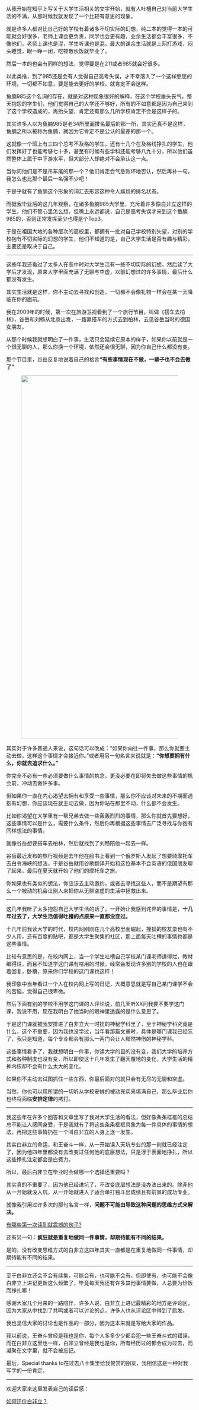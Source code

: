 <p>从我开始在知乎上写关于大学生活相关的文字开始，就有人吐槽自己对当前大学生活的不满，从那时候我就发现了一个比较有意思的现象。</p><p>就是许多人都对比自己好的学校有着诸多不切实际的幻想，纯二本的觉得一本的可能就会好很多，老师上课会更负责，同学也会更有趣，业余生活都会丰富很多，不像他们，老师上课也是混，学生听课也是混，最大的课余生活就是上网打游戏，闷头睡觉，眼一睁一闭，吃顿散伙饭就毕业了。</p><p>然后一本的也会有同样的想法，觉得要是在211或者985就会好很多。</p><p>以此类推，到了985还是会有人觉得自己高考失误，才不幸落入了一个这样憋屈的环境，一切都不如意，要是能去更好的学校，就肯定不会这样。</p><p>鱼腩985这个名词的存在，就是对这种现象很好的解释，在这个学校垂头丧气，整天抱怨的学生们，他们觉得自己的大学还不够好，所有的不如意都是因为自己来到了这个学校造成的，再抬头望，肯定还有那么几所学校肯定不会是这样子的。</p><p>其实许多人以为鱼腩985是老34所里面排名最后的那一所，其实还真不是这样，鱼腩之所以被称为鱼腩，就因为它肯定不是公认的最差的那一个。</p><p>这就像一个班上有三四个总考不及格的学生，还有十几个在及格线挣扎的学生，他们发挥好了也能考够七十多，甚至有时候有些学科还能考够八九十分，所以他们虽然整体上属于中下游水平，但大部分人却绝对不会承认这一点。</p><p>当你问他们是不是吊车尾的那一个？他们肯定会气急败坏地否认，然后再补一句，我怎么也比那个最后一名强不少吧！</p><p>于是乎就有了鱼腩这个形象的词汇去形容这种令人尴尬的排名状态。</p><p>而据我毕业后的这几年观察，在诸多鱼腩985大学里，充斥着许多像白非立这样的学生，他们不管心里怎么想，但嘴上永远都说，自己是高考失误才来到这个鱼腩985的，否则正常发挥至少也得是个Top3。</p><p>于是在祖国大地的各种层次的高校里，都拥有一批对自己学校特别失望，对别的学校抱有不切实际的幻想的学生，他们不知道的是，自己大学生活是否有趣与精彩，主要还是取决于自己。</p><hr/><p>这些年我还看过了太多人在高中时对大学生活有一些不切实际的幻想，然后读了大学后才发现，原来大学里面充满了无聊与空虚，以前幻想过的许多事情，最后什么都没有发生。</p><p>其实生活就是这样，你不主动去寻找和创造，一切都不会像礼物一样会在某一天降临在你的面前。</p><p>我在2009年的时候，第一次在旅游卫视看到了一个旅行节目，叫做《搭车去柏林》，谷岳和刘畅从北京出发，一路靠搭车的方式去到柏林，去见谷岳当时的德国女朋友。</p><p>从那个时候我就想明白了一件事，生活只会延续它原本的样子，如果你以前就是一个很无聊的人，那么你换一个环境，依然还会很无聊，因为你自己什么都没有变。</p><p>那个节目里，谷岳反复地说着自己的格言<b>“有些事情现在不做，一辈子也不会去做了”</b></p><figure data-size="normal"><img src="https://pic4.zhimg.com/v2-4ad2e042eaef57f0cefca08d4fb00403_b.jpg" data-rawwidth="980" data-rawheight="250" data-size="normal" data-caption="" class="origin_image zh-lightbox-thumb" width="980" data-original="https://pic4.zhimg.com/v2-4ad2e042eaef57f0cefca08d4fb00403_r.jpg"/></figure><p>其实对于许多普通人来说，这句话可以改成：“如果你向往一件事，那么你就要主动去做，这样这个事情才会接近你。”或者用另一句名言来说就是：<b>“你想要拥有什么，你就去追求什么。”</b></p><p>你完全不必有一些必须要做什么事情的执念，更没必要在即将失去做这些事情的机会前，冲动去做许多事。</p><p>但如果你一直在内心渴望去拥有和享受一些事情，那么你不应该对未来的不期而遇抱有幻想，你应该现在就主动去做，因为你站在那里不动，什么都不会发生。</p><p>比如你渴望在大学里有一帮兄弟去做一些轰轰烈烈的事情，那么你就首先要想好，这些事情可以是什么，需要什么条件，然后你再根据这些事情去广泛寻找与你抱有同样想法的事情。</p><p>就像谷岳想要搭车去柏林，然后就找到了刘畅陪他一起去一样。</p><p>谷岳最近发布的旅行视频是去年他在脸书上看到一个俄罗斯人发起了想要骑摩托车去白令海峡的想法，于是谷岳就用谷歌翻译开始和这位基本不会英语的俄国朋友聊了起来，最后在夏天就开始了他们的摩托车之旅。</p><p>你如果也有类似的想法，你应该去主动邀约，或者去寻找这些人，而不是期望有那么一个被动的机会让别人来把你从无聊空虚的生活中拯救出来。</p><hr/><p>这几年我听了太多抱怨自己大学生活的话了，一开始让我感到诧异的事情是，<b>十几年过去了，大学生活值得吐槽的点原来一直都没变过。</b></p><p>十几年前我读大学的时代，校内网刚刚在几个高校里面崛起，搜狐的校友录也有不少人用，还有百度的贴吧，都是大学生聚集的社区，那上面每天吐槽的事情也都是这些事情。</p><p>比较有意思的是，在校内网上，当一个学生吐槽自己学校某门课老师讲得烂，教材编得烂，而且不知道学这门课有啥用的时候，经常会发现许多别的学校的人也在跟着回复，卧槽，原来你们学校的这门课也这样！</p><p>我印象中当年看过一个人在校内网上写的日记，大概意思就是写自己某门课学不会的苦恼，觉得自己很卑微。</p><p>然后下面有别的学校不用学这门课的人评论说，前几天听XX问我要不要学这门课，我说不用，现在我明白了她当时的眼神里透露的是什么意思了。</p><p>于是这门课就被我安排进了白非立大一时挂的神秘学科里了，至于神秘学科究竟是什么，这个不重要，因为我也没学过，当年看那篇文章时，具体是哪门课我已经忘了，我只是知道，每个专业都会有那么一两门会让人黯然神伤的神秘学科。</p><p>这些事情看多了，我就想明白一件事，你读大学的目的没有变，我们大学的培养方式和各种制度也没有变，所以即使这十几年发生了翻天覆地的变化，大学生活的精神内核却不会有什么太大的变化。</p><p>如果你不主动去试图抓住一些东西，你最后面对的就只会有无尽的无聊和空虚。</p><p>当然，你也可以用所谓的一切听从学校安排的被动充实来填满自己，那么毕业后你也终将面临<b>安排定律</b>的拷打。</p><hr/><p>我这些年在许多个回答和文章里写了我对大学生活的看法，但好像条条框框的总结总不能让人感同身受，于是我就有了将这些条条框框具象为每一件具体的事情的想法，再把这些事情扔在一个叫白非立的人身上逐一发生。</p><p>其实白非立的命运，和王奋斗一样，从一开始误入天坑专业的那一刻就已经注定了，因为他四年里都没有去改变过任何他的底层想法，只是浮于表面地挣扎，所以这些挣扎注定都会是白费力。</p><p>所以，最后白非立在毕业时会做哪一个选择还重要吗？</p><p>其实真的不重要了，因为他已经进坑了，不改变底层想法是没办法出来的。除非他从一开始就没入坑，从一开始就进入了适合单打独斗出成绩且有前景的成功专业。</p><p>就像我引用过许多次的那句名言一样，<b>问题不可能由导致这种问题的思维方式来解决。</b></p><a data-draft-node="block" data-draft-type="link-card" href="https://www.zhihu.com/question/328988589/answer/952161442" class="internal">有哪些第一次读到就震撼的句子?</a><p>还有另一句：<b>疯狂就是重复地做同一件事情，却期待能有不同的结果。</b></p><p>是的，没有改变思维方式的白非立这四年其实一直都是在重复地做同一件事情，却期待能有不同的结果。</p><hr/><p>至于白非立还会不会有续集，可能会有，也可能不会有，但即使有，也可能不会像白非立上进记更新这么频繁了，毕竟每天我还有许多其他事情要做，人总要为恰饭而挣扎嘛！</p><p>感谢大家几个月来的一路陪伴，许多人说，白非立上进记最精彩的地方是评论区，因为大家从中找到了共鸣或者可以讨论的点，许多人也从评论区中得到了启发。</p><p>我也坚信大家的讨论也是作品的一部分，因为这本来就是写给大家的作品。</p><p>我以前说，王奋斗曾经是我也是你，每个人多多少少都会犯一些王奋斗式的错误，而在白非立这里也一样，白非立曾经是我也是你，所有经历过的都会成为过去，而凝聚在文字里，就不会被忘记。</p><p>最后，Special thanks to在过去八十集里给我赞赏的朋友，我相信这是一种对我写字的一份肯定。</p><hr/><p>欢迎大家来这里发表自己的读后感：</p><a data-draft-node="block" data-draft-type="link-card" href="https://www.zhihu.com/question/368458002" class="internal">如何评价白非立？</a><p></p>